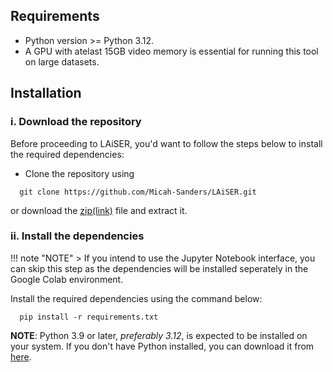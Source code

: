 ## Requirements
- Python version >= Python 3.12. 
- A GPU with atelast 15GB video memory is essential for running this tool on large datasets.

## Installation

### i. Download the repository
Before proceeding to  LAiSER, you'd want to follow the steps below to install the required dependencies:
- Clone the repository using 
```shell
  git clone https://github.com/Micah-Sanders/LAiSER.git
```
  or download the [zip(link)](https://github.com/Micah-Sanders/LAiSER/archive/refs/heads/main.zip) file and extract it.

### ii. Install the dependencies
!!! note "NOTE"
    > If you intend to use the Jupyter Notebook interface, you can skip this step as the dependencies will be installed seperately in the Google Colab environment.

Install the required dependencies using the command below:
```shell
  pip install -r requirements.txt
```
**NOTE**: Python 3.9 or later, *preferably 3.12*, is expected to be installed on your system. If you don't have Python installed, you can download it from [here](https://www.python.org/downloads/).
